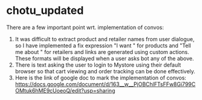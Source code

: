 # chotu_updated
There are a few important point wrt. implementation of convos:
1) It was difficult to extract product and retailer names from user dialogue, so I have implemented a fix expression "I want <product name>" for products and "Tell me about <retailer name>" for retailers and links are generated using custom actions. These formats will be displayed when a user asks bot any of the above.
2) There is text asking the user to login to Mystore using their default browser so that cart viewing and order tracking can be done effectively.
3) Here is the link of google doc to mark the implementation of convos: https://docs.google.com/document/d/163__w__PjOBChlFTsFFw8Gi799COMtuk6hME9cUoeoQ/edit?usp=sharing
